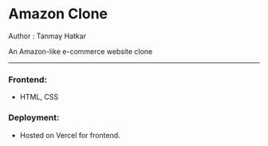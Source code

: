 # Amazon Clone

Author : Tanmay Hatkar

An Amazon-like e-commerce website clone

---

### Frontend:
- HTML, CSS

### Deployment:
- Hosted on Vercel for frontend.